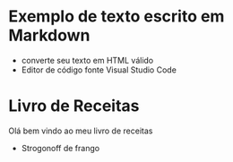 # Exemplo de texto escrito em Markdown 
- converte seu texto em HTML válido
- Editor de código fonte Visual Studio Code

# Livro de Receitas
Olá bem vindo ao meu livro de receitas
 - Strogonoff de frango
